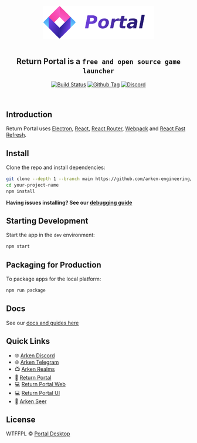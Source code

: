 <div align="center">
  <br>

  <img src=".erb/img/logo-color.png" width="60%" />

  <br>
  <br>

  <h2><strong>Return Portal</strong> is a <code>free and open source game launcher</code></h2>

[![Build Status][github-actions-status]][github-actions-url]
[![Github Tag][github-tag-image]][github-tag-url]
[![Discord](https://badgen.net/badge/icon/discord?icon=discord&label)](https://discord.arken.gg)

</div>

<br>

## Introduction

<p>
  Return Portal uses <a href="https://electron.atom.io/">Electron</a>, <a href="https://facebook.github.io/react/">React</a>, <a href="https://github.com/reactjs/react-router">React Router</a>, <a href="https://webpack.js.org/">Webpack</a> and <a href="https://www.npmjs.com/package/react-refresh">React Fast Refresh</a>.
</p>

## Install

Clone the repo and install dependencies:

```bash
git clone --depth 1 --branch main https://github.com/arken-engineering/portal-desktop.git your-project-name
cd your-project-name
npm install
```

**Having issues installing? See our [debugging guide](https://github.com/arken-engineering/portal-desktop/issues/1)**

## Starting Development

Start the app in the `dev` environment:

```bash
npm start
```

## Packaging for Production

To package apps for the local platform:

```bash
npm run package
```

## Docs

See our [docs and guides here](https://docs.arken.gg/installation)

## Quick Links

- 🌐 [Arken Discord](https://discord.arken.gg)
- 🌐 [Arken Telegram](https://telegram.arken.gg)
- 📺 [Arken Realms](https://arken.gg/)
- 📖 [Return Portal](http://return.gg/portal)
- 💻 [Return Portal Web](https://github.com/arken-engineering/portal-web)
- 💻 [Return Portal UI](https://github.com/arken-engineering/portal-ui)
- 🔗 [Arken Seer](https://github.com/arken-engineering/seer)

## License

WTFFPL © [Portal Desktop](LICENSE)

[github-actions-status]: https://github.com/arken-engineering/portal-desktop/workflows/Test/badge.svg
[github-actions-url]: https://github.com/arken-engineering/portal-desktop/actions
[github-tag-image]: https://img.shields.io/github/tag/arken-engineering/portal-desktop.svg?label=version
[github-tag-url]: https://github.com/arken-engineering/portal-desktop/releases/latest
